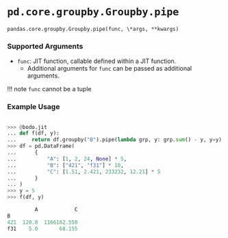 # `pd.core.groupby.Groupby.pipe`

`pandas.core.groupby.Groupby.pipe(func, \*args, **kwargs)`

### Supported Arguments

- `func`: JIT function, callable defined within a JIT function.
  - Additional arguments for `func` can be passed as additional arguments.

!!! note
`func` cannot be a tuple

### Example Usage

```py

>>> @bodo.jit
... def f(df, y):
...     return df.groupby("B").pipe(lambda grp, y: grp.sum() - y, y=y)
>>> df = pd.DataFrame(
...      {
...          "A": [1, 2, 24, None] * 5,
...          "B": ["421", "f31"] * 10,
...          "C": [1.51, 2.421, 233232, 12.21] * 5
...      }
... )
>>> y = 5
>>> f(df, y)

         A            C
B
421  120.0  1166162.550
f31    5.0       68.155
```
